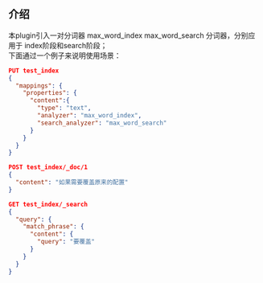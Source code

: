 ## 介绍
本plugin引入一对分词器 max_word_index max_word_search 分词器，分别应用于 index阶段和search阶段；</br>
下面通过一个例子来说明使用场景：
```json
PUT test_index
{
  "mappings": {
    "properties": {
      "content":{
        "type": "text",
        "analyzer": "max_word_index",
        "search_analyzer": "max_word_search"
      }
    }
  }
}

POST test_index/_doc/1
{
  "content": "如果需要覆盖原来的配置"
}

GET test_index/_search
{
  "query": {
    "match_phrase": {
      "content": {
        "query": "要覆盖"
      }
    }
  }
}
```